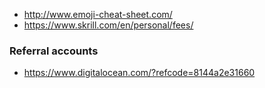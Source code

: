 - http://www.emoji-cheat-sheet.com/
- https://www.skrill.com/en/personal/fees/

### Referral accounts

- https://www.digitalocean.com/?refcode=8144a2e31660
